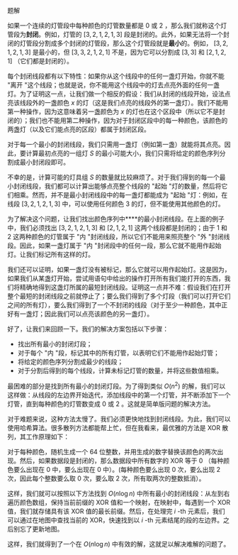 题解

如果一个连续的灯管段中每种颜色的灯管数量都是 $0$ 或 $2$ ，那么我们就称这个灯管段为**封闭**。例如，灯管的 $[3, 2, 1, 2, 1, 3]$ 段是封闭的。此外，如果无法将一个封闭的灯管段分割成多个封闭的灯管段，那么这个灯管段就是**最小**的。例如， $[3, 2, 1, 2, 1, 3]$ 是最小的，但 $[3, 3, 2, 1, 2, 1]$ 不是，因为它可以分割成 $[3, 3]$ 和 $[2, 1, 2, 1]$ （它们都是封闭的）。

每个封闭线段都有以下特性：如果你从这个线段中的任何一盏灯开始，你就不能 "离开 "这个线段；也就是说，你不能用这个线段中的灯去点亮外面的任何一盏灯。为了证明这一点，让我们做一个相反的假设：我们从封闭的线段开始，设法点亮该线段外的一盏颜色 $x$ 的灯（这是我们点亮的线段外的第一盏灯）。我们不能用第一种操作，因为这意味着另一盏颜色为 $x$ 的灯也在这个区段中（所以它不是封闭的）；我们也不能用第二种操作，因为对于封闭区段中的每一种颜色，该颜色的两盏灯（以及它们能点亮的区段）都属于封闭区段。

对于每一个最小的封闭线段，我们只需用一盏灯（例如第一盏）就能将其点亮。因此，要计算最初点亮的一组灯 $S$ 的最小可能大小，我们只需将给定的颜色序列分割成最小封闭段即可。

不幸的是，计算可能的灯具组 $S$ 的数量就比较麻烦了。对于我们得到的每一个最小封闭线段，我们都可以计算出能够点亮整个线段的 "起始 "灯的数量，然后将它们相乘。然而，并不是最小封闭线段中的每一盏灯都能成为 "起始 "灯：例如，在线段 $[3, 2, 1, 2, 1, 3]$ 中，可以使用任何颜色 $3$ 的灯，但不能使用其他颜色的灯。

为了解决这个问题，让我们找出颜色序列中****的最小封闭线段。在上面的例子中，我们必须找出 $[3, 2, 1, 2, 1, 3]$ 和 $[2, 1, 2, 1]$ 这两个线段都是封闭的；由于 $1$ 和 $2$ 这两种颜色的灯管属于 "内 "封闭线段，所以它们不能用来照亮整个 "外 "封闭线段。因此，如果一盏灯属于 "内 "封闭段中的任何一段，那么它就不能用作起始灯。让我们标记所有这样的灯。

我们还可以证明，如果一盏灯没有被标记，那么它就可以用作起始灯。这是因为，如果我们从某盏灯开始，尝试用语句中给出的操作打开所有我们能打开的东西，我们将精确地得到这盏灯所属的最短封闭线段。证明这一点并不难：假设我们在打开整个最短的封闭线段之前就停止了；要么我们得到了多个灯段（我们可以打开它们之间的所有灯），要么我们得到了一个不封闭的线段（对于至少一种颜色，其中正好有一盏灯；因此我们可以点亮该颜色的另一盏灯）。

好了，让我们来回顾一下。我们的解决方案包括以下步骤：

- 找出所有最小的封闭灯段；
- 对于每个 "内 "段，标记其中的所有灯管，以表明它们不能用作起始灯管；
- 将给定的颜色序列分割成最少的线段；
- 对于分割后得到的每个线段，计算未标记灯管的数量，并将这些数值相乘。

最困难的部分是找到所有最小的封闭灯段。为了得到类似 $O(n^2)$ 的解，我们可以这样做：从线段的左边界开始迭代，添加线段中的第一个灯管，并不断添加下一个灯管，直到每种颜色的灯管数变成 $0$ 或 $2$ 。这就是简单版问题的解决方法。

对于难题来说，这种方法太慢了。我们必须更快地找到封闭线段。为此，我们可以使用哈希算法。很多散列方法都能帮上忙，但在我看来，最优雅的方法是 XOR 散列，其工作原理如下：

对于每种颜色，随机生成一个 $64$ 位整数，并用生成的数字替换该颜色的两次出现。然后，如果数据段是封闭的，那么数据段中所有数字的 XOR 等于 $0$ （每种颜色要么出现在 $0$ 中，要么出现在 $0$ 中）。(每种颜色要么出现 $0$ 次，要么出现 $2$ 次，因此每个整数要么取 $0$ 次，要么取 $2$ 次，所有取两次的整数抵消）。

这样，我们就可以按照以下方法找到 $O(n \log n)$ 中所有最小的封闭线段：从左到右遍历颜色数组，保持当前前缀的 XOR 值和一个映射，在映射中，每遇到一个 XOR 值，我们就存储具有该 XOR 值的最长前缀。然后，在处理完 $i$ \-th 元素后，我们可以通过在地图中查找当前的 XOR，快速找到以 $i$ \-th 元素结尾的段的左边界。之后别忘了更新地图。

这样，我们就得到了一个在 $O(n \log n)$ 中有效的解，这就足以解决难解的问题了。